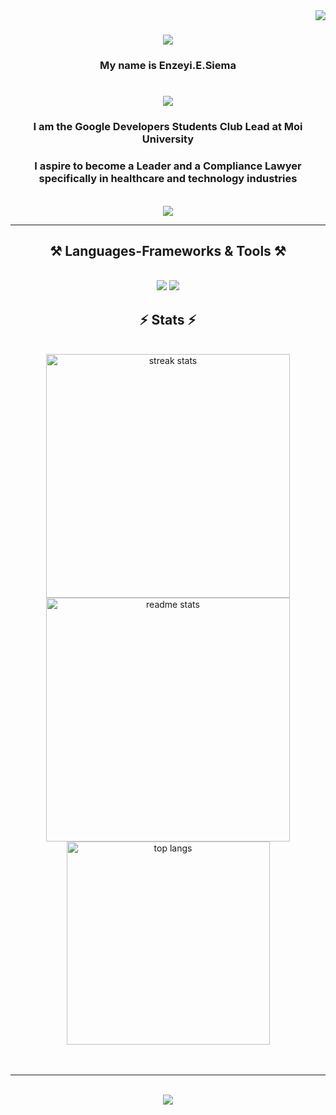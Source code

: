 <img align="right" src="https://visitor-badge.laobi.icu/badge?page_id=EmmanuelEnzeyi.EmmanuelEnzeyi">
<h1 align="center">
    <img src="https://readme-typing-svg.herokuapp.com/?font=Righteous&size=35&center=true&vCenter=true&width=500&height=70&duration=4000&lines=Nǐ+hǎo+ma😃;Welcome+To+My+Profile;+ Impact+is+my+life+,+excellence+is+my+blood;" />
</h1>
<h3 align="center">My name is Enzeyi.E.Siema</h3>
<h1 align="center">
    <img src="https://readme-typing-svg.herokuapp.com/?font=Righteous&size=35&center=true&vCenter=true&width=500&height=70&duration=4000&lines=Impact+is+my+life+,+excellence+is+my+blood;" />
</h1>
<h3 align="center">I am the Google Developers Students Club Lead at Moi University</h3>
<h3 align="center">I aspire to become a Leader and a Compliance Lawyer specifically in healthcare and technology industries</h3>
<br/>

 <div align="center"> 

  <a href="https://github.com/EmmanuelEnzeyi" target="_blank">
    <img src="https://img.shields.io/badge/LinkedIn-0077B5?style=for-the-badge&logo=linkedin&logoColor=white" target="_blank" />
  </a>
 
</div>

 <hr/>
 <h2 align="center">⚒️ Languages-Frameworks & Tools ⚒️</h2>
 <br/>
 <div align="center">
    <img src="https://skillicons.dev/icons?i=bootstrap,html,css,vscode,github,git," />
    <img src="https://skillicons.dev/icons?i=javascript,firebase,flutter,dart" /><br>
</div>

<h2 align="center">⚡ Stats ⚡</h2>

<br>

<div align=center>
  <img width=390 src="https://github-readme-streak-stats-salesp07.vercel.app/?user=EmmanuelEnzeyi&count_private=true&theme=react&border_radius=10" alt="streak stats"/>
  <img width=390 src="https://github-readme-stats-salesp07.vercel.app/api?username=EmmanuelEnzeyi&count_private=true&show_icons=true&theme=react&rank_icon=github&border_radius=10" alt="readme stats" />
  <br/>
  <img width=325 align="center" src="https://github-readme-stats.vercel.app/api/top-langs/?username=EmmanuelEnzeyi&hide=HTML&langs_count=8&layout=compact&theme=react&border_radius=10&size_weight=0.5&count_weight=0.5&exclude_repo=github-readme-stats" alt="top langs" />
</div>
<br/><br/>

<hr/>

<br/>

<div align="center">
  <img src="https://readme-typing-svg.herokuapp.com/?font=Righteous&size=35&center=true&vCenter=true&width=500&height=70&duration=4000&lines=CIAO!;" />
</div>

<br/>